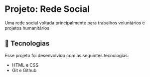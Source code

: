 # Projeto: Rede Social
Uma rede social voltada principalmente para trabalhos voluntários e projetos humanitários

## 🚀 Tecnologias

Esse projeto foi desenvolvido com as seguintes tecnologias:

- HTML e CSS
- Git e Github

